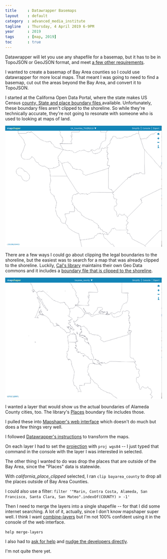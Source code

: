 ```yaml
---
title     : Datawrapper Basemaps
layout    : default
category  : advanced_media_institute
tagline   : Thursday, 4 April 2019 6-9PM
year      : 2019
tags      : [map, 2019]
toc       : true
---
```


Datawrapper will let you use any shapefile for a basemap, but it has to be in TopoJSON or GeoJSON format, and meet [a few other requirements](https://academy.datawrapper.de/article/145-how-to-upload-your-own-map).

I wanted to create a basemap of Bay Area counties so I could use datawrapper for more local maps. That meant I was going to need to find a basemap, cut out the areas beyond the Bay Area, and convert it to TopoJSON.

I started at the Californa Open Data Portal, where the state makes US Census [county, State and place boundary files ](https://data.ca.gov/dataset/ca-geographic-boundaries) available. Unfortunately, these boundary files aren't clipped to the shoreline. So while they're technically accurate, they're not going to resonate with someone who is used to looking at maps of land.

![tiger_counties.png](tiger_counties.png)

There are a few ways I could go about clipping the legal boundaries to the shoreline, but the easiest was to search for a map that was already clipped to the shoreline. Luckily, [Cal's library](https://geodata.lib.berkeley.edu/catalog/) maintains their own Geo Data commons and it includes a [boundary file that is clipped to the shoreline](https://geodata.lib.berkeley.edu/catalog/ark28722-s7hs4j).

![cal_counties.png](cal_counties.png)

I wanted a layer that would show us the actual boundaries of Alameda County cities, too. The library's [Places](https://geodata.lib.berkeley.edu/catalog/ark28722-s7bp4z) boundary file includes those.


I pulled these into [Mapshaper's web interface](https://mapshaper.org/) which doesn't do much but does a few things very well.

I followed [Datawrapper's instructions](https://academy.datawrapper.de/article/145-how-to-upload-your-own-map) to transform the maps.

On each layer I had to set the [projection](https://xkcd.com/977/) with `proj wgs84` -- I just typed that command in the console with the layer I was interested in selected.

The other thing I wanted to do was drop the places that are outside of the Bay Area, since the "Places" data is statewide.

With *california_place_clipped* selected, I ran `clip bayarea_county` to drop all the places outside of Bay Area Counties.

I could also use a filter: `filter '"Marin, Contra Costa, Alameda, San Francisco, Santa Clara, San Mateo".indexOf(COUNTY) > -1' `

Then I need to merge the layers into a single shapefile -- for that I did some internet searching. A lot of it, actually, since I don't know mapshaper super well. I think I want [combine-layers](https://github.com/mbloch/mapshaper/wiki/Command-Reference) but I'm not 100% confident using it in the console of the web interface.

`help merge-layers`

I also had to [ask for help](https://gis.stackexchange.com/questions/317831/how-do-i-merge-two-layers-in-mapshapers-web-interface) and [nudge the developers directly](https://github.com/mbloch/mapshaper/issues/334).

I'm not quite there yet. 
